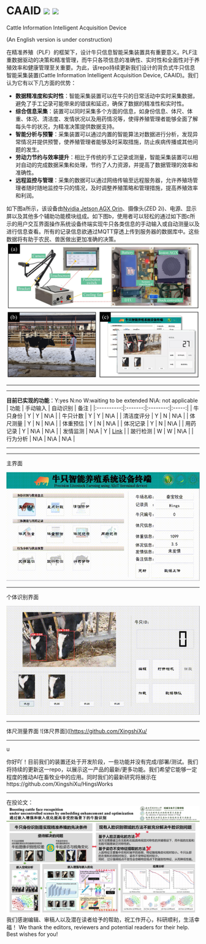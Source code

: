 # CAAID ![](https://img.shields.io/badge/contributor-XingshiXu-brightgreen.svg)  ![](https://img.shields.io/badge/State-Updating-orange.svg)

Cattle Information Intelligent Acquisition Device

(An English version is under construction)

在精准养殖（PLF）的框架下，设计牛只信息智能采集装置具有重要意义。PLF注重数据驱动的决策和精准管理，而牛只各项信息的准确性、实时性和全面性对于养殖效率和健康管理至关重要。为此，该repo持续更新我们设计的背负式牛只信息智能采集装置(Cattle Information Intelligent Acquisition Device, CAAID)。我们认为它有以下几方面的优势：
- **数据精准度和实时性**：智能采集装置可以在牛只的日常活动中实时采集数据，避免了手工记录可能带来的错误和延迟，确保了数据的精准性和实时性。
- **综合信息采集**：装置可以同时采集多个方面的信息，如身份信息、体尺、体重、体况、清洁度、发情状况以及用药情况等，使得养殖管理者能够全面了解每头牛的状况，为精准决策提供数据支持。
- **智能分析与预警**：采集装置可以通过内置的智能算法对数据进行分析，发现异常情况并提供预警，使养殖管理者能够及时采取措施，防止疾病传播或其他问题的发生。
- **劳动力节约与效率提升**：相比于传统的手工记录或测量，智能采集装置可以相对自动的完成数据采集和处理，节约了人力资源，并提高了数据管理的效率和准确性。
- **远程监控与管理**：采集的数据可以通过网络传输至远程服务器，允许养殖场管理者随时随地监控牛只的情况，及时调整养殖策略和管理措施，提高养殖效率和利润。


如下图a所示，该设备由[Nvidia Jetson AGX Orin](https://github.com/XingshiXu/CAAID/blob/main/Jeston_AGX.gif)、摄像头(ZED 2i)、电源、显示屏以及其他多个辅助功能模块组成。如下图b，使用者可以轻松的通过如下图c所示的用户交互界面操作系统设备终端实现牛只各类信息的手动输入或自动测量以及进行信息查看。所有的记录信息欲通过MQTT穿透上传到服务器的数据库中。这些数据将有助于农民、兽医做出更加准确的决策。
![示例图片1](https://github.com/XingshiXu/CAAID/blob/main/Example%20image1.jpg)


----------
---------
**目前已实现的功能**：Y:yes N:no W:waiting to be extended  N\A: not applicable
| 功能       | 手动输入 | 自动识别 | 备注  |
|:----------:|:-------:|:--------:|:-----:|
| 牛只身份   |    Y    |    Y     |  N\A  |
| 牛只计数   |    Y    |    Y     |  N\A  |
| 清洁度评分 |    Y    |    N     |  N\A  |
| 体尺测量   |    Y    |    N     |  N\A  |
| 体重预估   |    Y    |    N     |  N\A  |
| 体况记录   |    Y    |    N     |  N\A  |
| 用药记录   |    Y    |   N\A   |  N\A  |
| 发情监测   |   N\A   |    Y    | [Link](https://github.com/XingshiXu/CAAID/blob/main/estrus.md) |
| 跛行检测   |    W    |    W     |  N\A  |
| 行为分析   |   N\A   |   N\A    |  N\A  |

---------
---------

主界面

![主界面](https://github.com/XingshiXu/CAAID/blob/main/mainGUI.gif)

---------------
个体识别界面

![个体识别界面](https://github.com/XingshiXu/CAAID/blob/main/IDcow1.gif)

-------------
体尺测量界面
![体尺界面]([https://github.com/XingshiXu/

---------



u

你好吖！目前我们的装置还处于开发阶段，一些功能并没有完成/部署/测试。我们将持续的更新这一repo，以展示这一产品的最新/更多功能。我们希望它能够一定程度的推动AI在畜牧业中的应用。同时我们的最新研究将展示在https://github.com/XingshiXu/HingsWorks

-----
在投论文：
![示例图片1](https://github.com/XingshiXu/CAAID/blob/main/%E7%89%9B%E8%84%B8%E8%AF%86%E5%88%AB_01.jpg)
我们感谢编辑、审稿人以及潜在读者给予的帮助，祝工作开心，科研顺利，生活幸福！
We thank the editors, reviewers and potential readers for their help. Best wishes for you!
